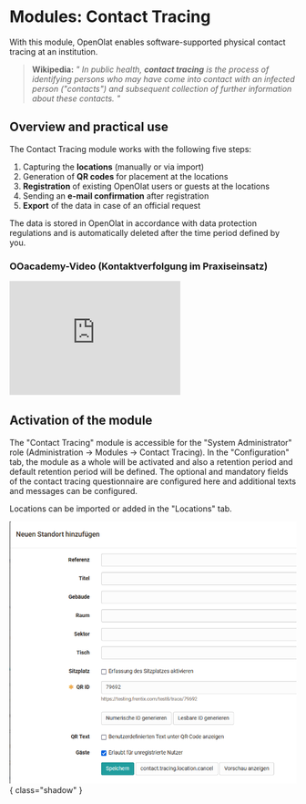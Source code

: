 # Modules: Contact Tracing

With this module, OpenOlat enables software-supported physical contact tracing
at an institution.

>  **Wikipedia:** _" In public health,  **contact tracing**  is the process of
> identifying persons who may have come into contact with an infected person
> ("contacts") and subsequent collection of further information about these
> contacts._ _"_


## Overview and practical use

The Contact Tracing module works with the following five steps:

  1. Capturing the **locations** (manually or via import)
  2. Generation of **QR codes** for placement at the locations
  3.  **Registration** of existing OpenOlat users or guests at the locations
  4. Sending an **e-mail confirmation** after registration
  5.  **Export** of the data in case of an official request

The data is stored in OpenOlat in accordance with data protection regulations
and is automatically deleted after the time period defined by you.

### OOacademy-Video (Kontaktverfolgung im Praxiseinsatz)

<iframe width="300" height="200" src="https://www.youtube.com/embed/4fO16U6iaiU" title="YouTube video player" frameborder="0" allow="accelerometer; autoplay; clipboard-write; encrypted-media; gyroscope; picture-in-picture" allowfullscreen></iframe>
  

## Activation of the module

The "Contact Tracing" module is accessible for the "System Administrator" role
(Administration → Modules → Contact Tracing). In the "Configuration" tab, the
module as a whole will be activated and also a retention period and default
retention period will be defined. The optional and mandatory fields of the
contact tracing questionnaire are configured here and additional texts and
messages can be configured.

Locations can be imported or added in the "Locations" tab.

![](assets/Standort_hinzufuegen.png){ class="shadow" }

